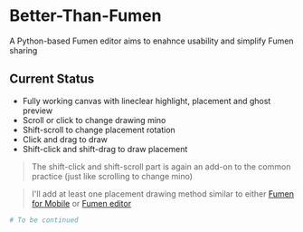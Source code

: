 # Better-Than-Fumen

A Python-based Fumen editor aims to enahnce usability and simplify Fumen sharing

## Current Status

- Fully working canvas with lineclear highlight, placement and ghost preview
- Scroll or click to change drawing mino
- Shift-scroll to change placement rotation
- Click and drag to draw
- Shift-click and shift-drag to draw placement

> The shift-click and shift-scroll part is again an add-on to the common practice (just like scrolling to change mino)

> I'll add at least one placement drawing method similar to either [Fumen for Mobile](https://knewjade.github.io/fumen-for-mobile/) or [Fumen editor](fumen.zui.jp/)

```Python
# To be continued
```
